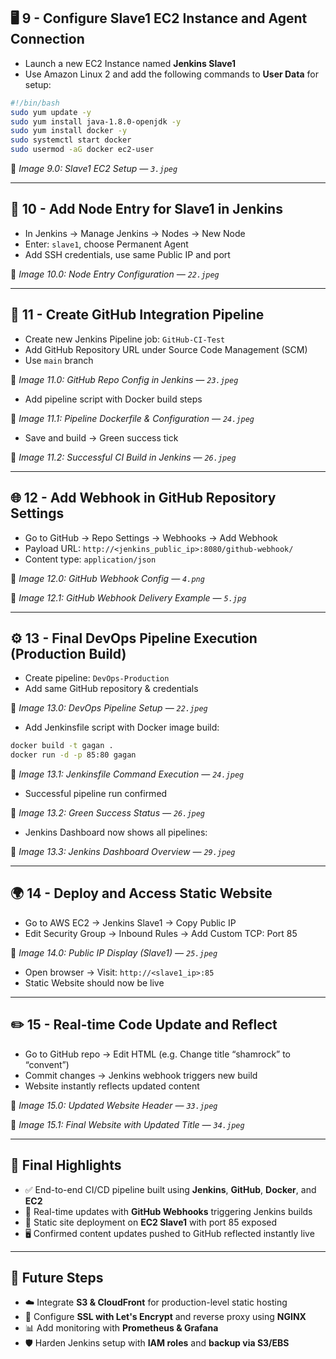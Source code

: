 
## 🖥️ 9 - Configure Slave1 EC2 Instance and Agent Connection

- Launch a new EC2 Instance named **Jenkins Slave1**
- Use Amazon Linux 2 and add the following commands to **User Data** for setup:

```bash
#!/bin/bash
sudo yum update -y
sudo yum install java-1.8.0-openjdk -y
sudo yum install docker -y
sudo systemctl start docker
sudo usermod -aG docker ec2-user
```

📸 *Image 9.0: Slave1 EC2 Setup — `3.jpeg`*

---

## 🔌 10 - Add Node Entry for Slave1 in Jenkins

- In Jenkins → Manage Jenkins → Nodes → New Node
- Enter: `slave1`, choose Permanent Agent
- Add SSH credentials, use same Public IP and port

📸 *Image 10.0: Node Entry Configuration — `22.jpeg`*

---

## 🔧 11 - Create GitHub Integration Pipeline

- Create new Jenkins Pipeline job: `GitHub-CI-Test`
- Add GitHub Repository URL under Source Code Management (SCM)
- Use `main` branch

📸 *Image 11.0: GitHub Repo Config in Jenkins — `23.jpeg`*

- Add pipeline script with Docker build steps

📸 *Image 11.1: Pipeline Dockerfile & Configuration — `24.jpeg`*

- Save and build → Green success tick

📸 *Image 11.2: Successful CI Build in Jenkins — `26.jpeg`*

---

## 🌐 12 - Add Webhook in GitHub Repository Settings

- Go to GitHub → Repo Settings → Webhooks → Add Webhook
- Payload URL: `http://<jenkins_public_ip>:8080/github-webhook/`
- Content type: `application/json`

📸 *Image 12.0: GitHub Webhook Config — `4.png`*

📸 *Image 12.1: GitHub Webhook Delivery Example — `5.jpg`*

---

## ⚙️ 13 - Final DevOps Pipeline Execution (Production Build)

- Create pipeline: `DevOps-Production`
- Add same GitHub repository & credentials

📸 *Image 13.0: DevOps Pipeline Setup — `22.jpeg`*

- Add Jenkinsfile script with Docker image build:

```bash
docker build -t gagan .
docker run -d -p 85:80 gagan
```

📸 *Image 13.1: Jenkinsfile Command Execution — `24.jpeg`*

- Successful pipeline run confirmed

📸 *Image 13.2: Green Success Status — `26.jpeg`*

- Jenkins Dashboard now shows all pipelines:

📸 *Image 13.3: Jenkins Dashboard Overview — `29.jpeg`*

---

## 🌍 14 - Deploy and Access Static Website

- Go to AWS EC2 → Jenkins Slave1 → Copy Public IP
- Edit Security Group → Inbound Rules → Add Custom TCP: Port 85

📸 *Image 14.0: Public IP Display (Slave1) — `25.jpeg`*

- Open browser → Visit: `http://<slave1_ip>:85`
- Static Website should now be live

---

## ✏️ 15 - Real-time Code Update and Reflect

- Go to GitHub repo → Edit HTML (e.g. Change title “shamrock” to “convent”)
- Commit changes → Jenkins webhook triggers new build
- Website instantly reflects updated content

📸 *Image 15.0: Updated Website Header — `33.jpeg`*

📸 *Image 15.1: Final Website with Updated Title — `34.jpeg`*

---

## 🌟 Final Highlights

- ✅ End-to-end CI/CD pipeline built using **Jenkins**, **GitHub**, **Docker**, and **EC2**
- 🔄 Real-time updates with **GitHub Webhooks** triggering Jenkins builds
- 🚀 Static site deployment on **EC2 Slave1** with port 85 exposed
- 🖥️ Confirmed content updates pushed to GitHub reflected instantly live

---

## 🔮 Future Steps

- ☁️ Integrate **S3 & CloudFront** for production-level static hosting
- 🔐 Configure **SSL with Let's Encrypt** and reverse proxy using **NGINX**
- 📊 Add monitoring with **Prometheus & Grafana**
- 🛡️ Harden Jenkins setup with **IAM roles** and **backup via S3/EBS**
